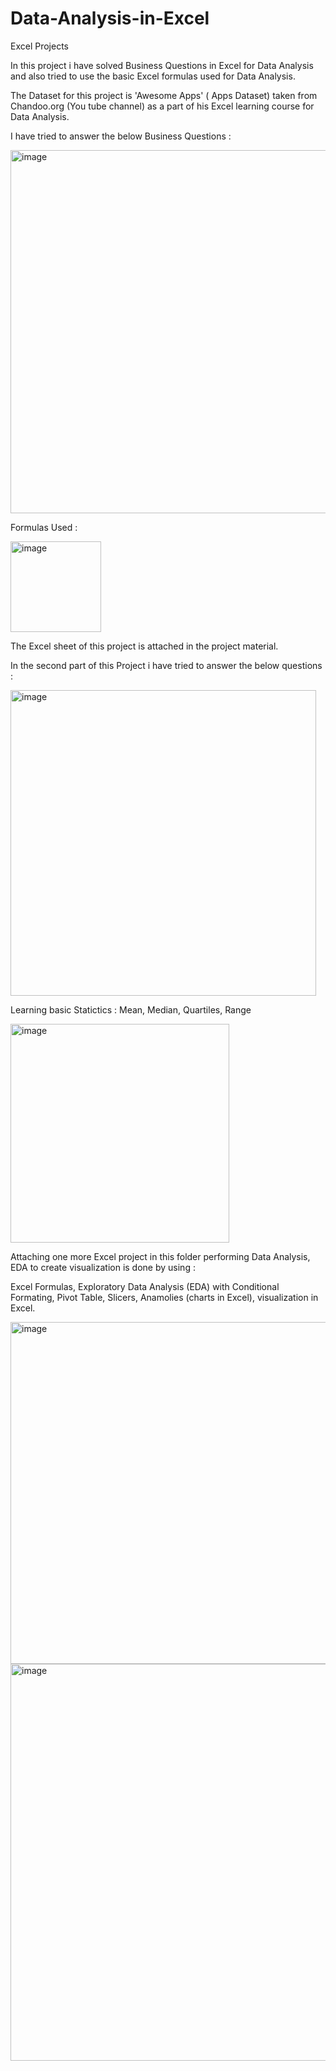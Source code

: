 # Data-Analysis-in-Excel
Excel Projects

In this project i have solved Business Questions in Excel for Data Analysis and also tried to use the basic Excel formulas used for Data Analysis. 

The Dataset for this project is 'Awesome Apps' ( Apps Dataset) taken from Chandoo.org (You tube channel) as a part of his Excel learning course for Data Analysis.

I have tried to answer the below Business Questions : 




<img width="581" alt="image" src="https://github.com/PayalGarg1201/Data-Analysis-in-Excel/assets/133757186/6e3b15b9-05ee-4a51-bcfa-fbdc51b05b62">




Formulas Used :



<img width="145" alt="image" src="https://github.com/PayalGarg1201/Data-Analysis-in-Excel/assets/133757186/7e1bd572-063a-422a-ab0c-11c17c0e46cb">











The Excel sheet of this project is attached in the project material.

In the second part of this Project i have tried to answer the below questions : 


<img width="489" alt="image" src="https://github.com/PayalGarg1201/Data-Analysis-in-Excel/assets/133757186/00d5400e-8e18-4d6e-bf48-fc648c7e7df3">
















Learning basic Statictics : Mean, Median, Quartiles, Range




<img width="350" alt="image" src="https://github.com/PayalGarg1201/Data-Analysis-in-Excel/assets/133757186/657ded1c-cfb5-4252-8533-44e400f3a4bc">












Attaching one more Excel project in this folder performing Data Analysis, EDA to create visualization is done by using :

Excel Formulas, Exploratory Data Analysis (EDA) with Conditional Formating, Pivot Table, Slicers, Anamolies (charts in Excel), visualization in Excel.




























<img width="547" alt="image" src="https://github.com/PayalGarg1201/Data-Analysis-in-Excel/assets/133757186/f69fd355-a5fc-4a80-bb46-8871ef857d8d">



































<img width="635" alt="image" src="https://github.com/PayalGarg1201/Data-Analysis-in-Excel/assets/133757186/6a616d87-043e-4960-ae33-c0e3d16b4f1c">






































































































































